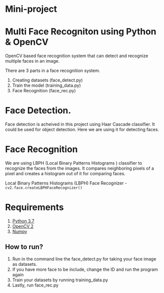 # Mini-project
# Multi Face Recogniton using Python & OpenCV

OpenCV based face recognition system that can detect and recognize multiple faces in an image.



There are 3 parts in a face recognition system.
 1. Creating datasets (face_detect.py)
2. Train the model (training_data.py)
3. Face Recognition (face_rec.py)

  
# Face Detection.
Face detection is acheived in this project using Haar Cascade classifier. It could be used for object detection. Here we are using it for detecting faces.

# Face Recognition
We are using LBPH (Local Binary Patterns Histograms ) classifier to recognize the faces from the images. It compares neighboring pixels of a pixel and creates a histogram out of it for comparing faces.

Local Binary Patterns Histograms (LBPH) Face Recognizer - `cv2.face.createLBPHFaceRecognizer()`

# Requirements
1. [Python 3.7](https://www.python.org/downloads/)
2. [OpenCV 2](https://opencv.org/releases/)
3. [Numpy](https://www.numpy.org/)

## How to run?

1. Run in the command line the face_detect.py for taking your face image as datasets.
5. If you have more face to be include, change the ID and run the program again
6. Train your datasets by running training_data.py
7. Lastly, run face_rec.py


